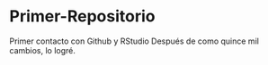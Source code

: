 # Primer-Repositorio
Primer contacto con Github y RStudio
Después de como quince mil cambios, lo logré.

